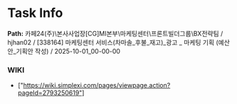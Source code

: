 # Task Info

**Path:** 카페24(주)\본사사업장\[CG]MI본부\마케팅센터\프론트빌더그룹\BX전략팀 / hjhan02 / [338164] 마케팅센터 서비스(차마솔_후불_재고)_광고 _ 마케팅 기획 (예산안_기획안 작성) / 2025-10-01_00-00-00

### WIKI
- ["https://wiki.simplexi.com/pages/viewpage.action?pageId=2793250619"]

